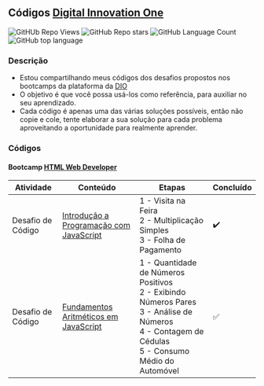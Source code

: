 ## Códigos [Digital Innovation One](https://digitalinnovation.one/)

<!-- no-tooltip inline badges -->
![GitHUb Repo Views](https://visitor-badge.glitch.me/badge?page_id=dio.desafios.visitor-badge) 
![GitHub Repo stars](https://badgen.net/github/stars/gtnasser/dio.desafios)
![GitHub Language Count](https://img.shields.io/github/languages/count/gtnasser/dio.desafios)
![GitHub top language](https://img.shields.io/github/languages/top/gtnasser/dio.desafios?style=falt)

### Descrição
- Estou compartilhando meus códigos dos desafios propostos nos bootcamps da plataforma da [DIO](https://web.digitalinnovation.one/)
- O objetivo é que você possa usá-los como referência, para auxiliar no seu aprendizado. 
- Cada código é apenas uma das várias soluções possíveis, então não copie e cole, tente elaborar a sua solução para cada problema aproveitando a oportunidade para realmente aprender.
<!--
- Para ajuda, star...

- Bootcamp matriculados *desmatricular para se matricular em outros*
  - Philips Fullstack Developer | You Are You
  - Cognizant Cloud Data Engineer
  - [HTML Web Developer](https://www.dio.me/bootcamp/html-web-developer)
  - Eduzz Fullstack Developer *expirado em 29/11/2021* [tracks](https://web.dio.me/track/eduzz-fullstack-developer)
    - [Desafios Iniciais em JavaScript](desafios-iniciais-em-javascript.md) 
  - [Eduzz Fullstack Developer #2 *expirado em 29/01/2022* ](https://web.dio.me/track/eduzz-fullstack-developer-2)
    - Desafio de projeto
      - Criando seu Primeiro Repositório no GitHub Para Compartilhar Seu Progresso
      - criando seu jogo de memória estilo Genius
    - Desafio de código
      - Resolvendo Desafios de Código em JavaScript * 1h
      - Resolvendo Desafios Básicos em JavaScript
      - Resolvendo Desafios em JavaScript

-->

### Códigos

#### Bootcamp [HTML Web Developer](https://www.dio.me/bootcamp/html-web-developer)

Atividade | Conteúdo | Etapas | Concluído
--- | --- | --- | ---
Desafio de Código | [Introdução a Programação com JavaScript](introducao-a-programacao-com-javascript.md) | 1 - Visita na Feira<br>2 - Multiplicação Simples<br>3 - Folha de Pagamento | :heavy_check_mark:
Desafio de Código | [Fundamentos Aritméticos em JavaScript](introducao-a-programacao-com-javascript.md) | 1 - Quantidade de Números Positivos<br>2 - Exibindo Números Pares<br>3 - Análise de Números<br>4 - Contagem de Cédulas<br>5 - Consumo Médio do Automóvel| :white_check_mark:

<!--
#### Bootcamp [MRV Fullstack Developer](https://web.dio.me/track/mrv-fullstack-developer?tab=path)
#### Bootcamp [Banco Carrefour Data Engineer](https://web.dio.me/track/banco-carrefour-data-engineer?tab=path)
#### Bootcamp [MRV Fullstack Developer](https://web.dio.me/track/mrv-fullstack-developer?tab=path)
#### Bootcamp [Banco Carrefour Data Engineer](https://web.dio.me/track/banco-carrefour-data-engineer?tab=path)
-->

